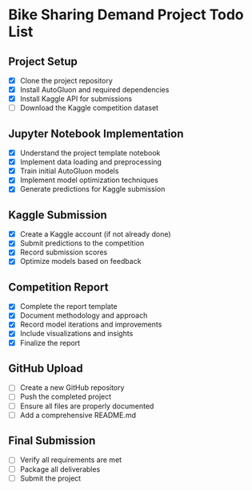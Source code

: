 # Bike Sharing Demand Project Todo List

## Project Setup
- [x] Clone the project repository
- [x] Install AutoGluon and required dependencies
- [x] Install Kaggle API for submissions
- [ ] Download the Kaggle competition dataset

## Jupyter Notebook Implementation
- [x] Understand the project template notebook
- [x] Implement data loading and preprocessing
- [x] Train initial AutoGluon models
- [x] Implement model optimization techniques
- [x] Generate predictions for Kaggle submission

## Kaggle Submission
- [x] Create a Kaggle account (if not already done)
- [x] Submit predictions to the competition
- [x] Record submission scores
- [x] Optimize models based on feedback

## Competition Report
- [x] Complete the report template
- [x] Document methodology and approach
- [x] Record model iterations and improvements
- [x] Include visualizations and insights
- [x] Finalize the report

## GitHub Upload
- [ ] Create a new GitHub repository
- [ ] Push the completed project
- [ ] Ensure all files are properly documented
- [ ] Add a comprehensive README.md

## Final Submission
- [ ] Verify all requirements are met
- [ ] Package all deliverables
- [ ] Submit the project
